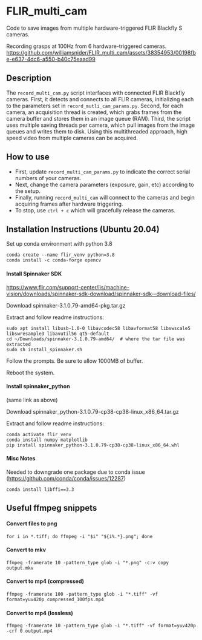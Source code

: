 # FLIR_multi_cam

Code to save images from multiple hardware-triggered FLIR Blackfly S cameras.

Recording grasps at 100Hz from 6 hardware-triggered cameras.
https://github.com/williamsnider/FLIR_multi_cam/assets/38354953/00198fbe-e637-4dc6-a550-b40c75eaad99

## Description

The `record_multi_cam.py` script interfaces with connected FLIR Blackfly cameras. First, it detects and connects to all FLIR cameras, initializing each to the parameters set in `record_mutli_cam_params.py`. Second, for each camera, an acquisition thread is created, which grabs frames from the camera buffer and stores them in an image queue (RAM). Third, the script uses multiple saving threads per camera, which pull images from the image queues and writes them to disk. Using this multithreaded approach, high speed video from multiple cameras can be acquired.

## How to use

- First, update `record_multi_cam_params.py` to indicate the correct serial numbers of your cameras.
- Next, change the camera parameters (exposure, gain, etc) according to the setup.
- Finally, running `record_multi_cam` will connect to the cameras and begin acquiring frames after hardware triggering.
- To stop, use `ctrl + c` which will gracefully release the cameras.

## Installation Instructions (Ubuntu 20.04)

Set up conda environment with python 3.8

```
conda create --name flir_venv python=3.8
conda install -c conda-forge opencv
```

#### Install Spinnaker SDK

https://www.flir.com/support-center/iis/machine-vision/downloads/spinnaker-sdk-download/spinnaker-sdk--download-files/

Download spinnaker-3.1.0.79-amd64-pkg.tar.gz

Extract and follow readme instructions:

```
sudo apt install libusb-1.0-0 libavcodec58 libavformat58 libswscale5 libswresample3 libavutil56 qt5-default
cd ~/Downloads/spinnaker-3.1.0.79-amd64/  # where the tar file was extracted
sudo sh install_spinnaker.sh
```

Follow the prompts. Be sure to allow 1000MB of buffer.

Reboot the system.

#### Install spinnaker_python

(same link as above)

Download spinnaker_python-3.1.0.79-cp38-cp38-linux_x86_64.tar.gz

Extract and follow readme instructions:

```
conda activate flir_venv
conda install numpy matplotlib
pip install spinnaker_python-3.1.0.79-cp38-cp38-linux_x86_64.whl
```

#### Misc Notes

Needed to downgrade one package due to conda issue (https://github.com/conda/conda/issues/12287)

```
conda install libffi==3.3
```

## Useful ffmpeg snippets

#### Convert files to png

`for i in *.tiff; do ffmpeg -i "$i" "${i%.*}.png"; done`

#### Convert to mkv

`ffmpeg -framerate 10 -pattern_type glob -i "*.png" -c:v copy output.mkv`

#### Convert to mp4 (compressed)

`ffmpeg -framerate 100 -pattern_type glob -i "*.tiff" -vf format=yuv420p compressed_100fps.mp4`

#### Convert to mp4 (lossless)

`ffmpeg -framerate 10 -pattern_type glob -i "*.tiff" -vf format=yuv420p -crf 0 output.mp4`

